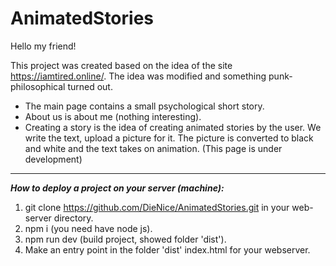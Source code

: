 # AnimatedStories

Hello my friend!

This project was created based on the idea of the site https://iamtired.online/. The idea was modified and something punk-philosophical turned out.
* The main page contains a small psychological short story.
* About us is about me (nothing interesting).
* Creating a story is the idea of creating animated stories by the user. We write the text, upload a picture for it. The picture is converted to black and white and the text takes on animation. (This page is under development)
***

***How to deploy a project on your server (machine):***
1. git clone https://github.com/DieNice/AnimatedStories.git in your web-server directory.
2. npm i (you need have node js).
3. npm run dev (build project, showed folder 'dist').
4. Make an entry point in the folder 'dist' index.html for your webserver.
